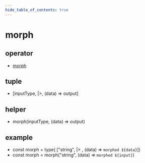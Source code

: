 ```yaml
---
hide_table_of_contents: true
---
```


# morph

## operator

-   [morph](./morph.md)

## tuple

-   [inputType, &vert;&gt;, (data) =&gt; output]

## helper

-   morph(inputType, (data) =&gt; output)

## example

-   const morph = type( ["string", &vert;&gt; , (data) =&gt; `morphed ${data}`]) <br/>
-   const morph = morph("string", (data) =&gt; `morphed ${input}`) <br/>
